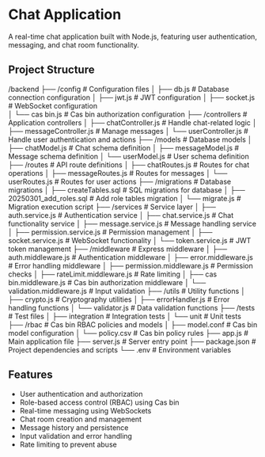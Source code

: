 # Chat Application

A real-time chat application built with Node.js, featuring user authentication, messaging, and chat room functionality.

## Project Structure

/backend
├── /config                                 # Configuration files
│   ├── db.js                               # Database connection configuration
│   ├── jwt.js                              # JWT configuration
│   ├── socket.js                           # WebSocket configuration  
│   └── cas bin.js                          # Cas bin authorization configuration
├── /controllers                            # Application controllers
│   ├── chatController.js                   # Handle chat-related logic
│   ├── messageController.js                # Manage messages
│   └── userController.js                   # Handle user authentication and actions
├── /models                                 # Database models
│   ├── chatModel.js                        # Chat schema definition
│   ├── messageModel.js                     # Message schema definition
│   └── userModel.js                        # User schema definition
├── /routes                                 # API route definitions
│   ├── chatRoutes.js                       # Routes for chat operations
│   ├── messageRoutes.js                    # Routes for messages
│   └── userRoutes.js                       # Routes for user actions
├── /migrations                             # Database migrations
│   ├── createTables.sql                    # SQL migrations for database
│   ├── 20250301_add_roles.sql              # Add role tables migration
│   └── migrate.js                          # Migration execution script
├── /services                               # Service layer
│   ├── auth.service.js                     # Authentication service
│   ├── chat.service.js                     # Chat functionality service
│   ├── message.service.js                  # Message handling service
│   ├── permission.service.js               # Permission management
│   ├── socket.service.js                   # WebSocket functionality
│   └── token.service.js                    # JWT token management
├── /middleware                             # Express middleware
│   ├── auth.middleware.js                  # Authentication middleware
│   ├── error.middleware.js                 # Error handling middleware
│   ├── permission.middleware.js            # Permission checks
│   ├── rateLimit.middleware.js             # Rate limiting
│   ├── cas bin.middleware.js               # Cas bin authorization middleware
│   └── validation.middleware.js            # Input validation
├── /utils                                  # Utility functions
│   ├── crypto.js                           # Cryptography utilities
│   ├── errorHandler.js                     # Error handling functions
│   └── validator.js                        # Data validation functions
├── /tests                                  # Test files
│   ├── integration                         # Integration tests
│   └── unit                                # Unit tests
├── /rbac                                   # Cas bin RBAC policies and models
│   ├── model.conf                          # Cas bin model configuration
│   └── policy.csv                          # Cas bin policy rules
├── app.js                                  # Main application file
├── server.js                               # Server entry point
├── package.json                            # Project dependencies and scripts
└── .env                                    # Environment variables

## Features

- User authentication and authorization
- Role-based access control (RBAC) using Cas bin
- Real-time messaging using WebSockets
- Chat room creation and management
- Message history and persistence
- Input validation and error handling
- Rate limiting to prevent abuse
